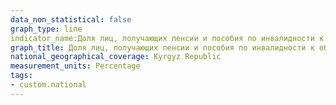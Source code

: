 ```yaml
---
data_non_statistical: false
graph_type: line
indicator_name:Доля лиц, получающих пенсии и пособия по инвалидности к общей численности населения
graph_title: Доля лиц, получающих пенсии и пособия по инвалидности к общей численности населения
national_geographical_coverage: Kyrgyz Republic
measurement_units: Percentage
tags:
- custom.national
---
```

